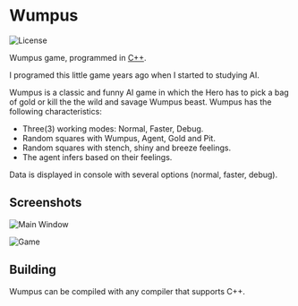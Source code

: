 Wumpus
=====
![License](https://img.shields.io/badge/License-GPLv3-blue.svg)

Wumpus game, programmed in [C++](https://en.wikipedia.org/wiki/C%2B%2B). 

I programed this little game years ago when I started to studying AI. 

Wumpus is a classic and funny AI game in which the Hero has to pick a bag of gold or kill the the wild and savage Wumpus beast. Wumpus has the following characteristics:
* Three(3) working modes: Normal, Faster, Debug.
* Random squares with Wumpus, Agent, Gold and Pit.
* Random squares with stench, shiny and breeze feelings.
* The agent infers based on their feelings.

Data is displayed in console with several options (normal, faster, debug).

## Screenshots

![Main Window](http://i.imgur.com/77LvL4S.png)

![Game](http://i.imgur.com/WQUpthI.jpg)

## Building

Wumpus can be compiled with any compiler that supports C++.

